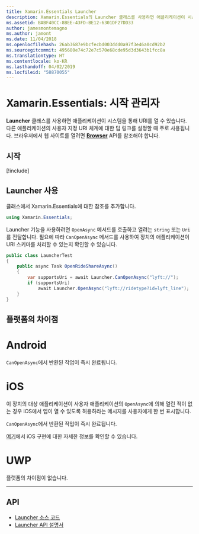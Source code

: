```yaml
---
title: Xamarin.Essentials Launcher
description: Xamarin.Essentials의 Launcher 클래스를 사용하면 애플리케이션이 시스템을 통해 URI를 열 수 있습니다.
ms.assetid: BABF40CC-8BEE-43FD-BE12-6301DF27DD33
author: jamesmontemagno
ms.author: jamont
ms.date: 11/04/2018
ms.openlocfilehash: 26ab3687e9bcfecbd003ddd0a97f3e46a0cd92b2
ms.sourcegitcommit: 495680e74c72e7c570e68cde95d3d3643b1fcc8a
ms.translationtype: HT
ms.contentlocale: ko-KR
ms.lasthandoff: 04/02/2019
ms.locfileid: "58870055"
---
```

# <a name="xamarinessentials-launcher"></a>Xamarin.Essentials: 시작 관리자

**Launcher** 클래스를 사용하면 애플리케이션이 시스템을 통해 URI를 열 수 있습니다. 다른 애플리케이션의 사용자 지정 URI 체계에 대한 딥 링크를 설정할 때 주로 사용됩니다. 브라우저에서 웹 사이트를 열려면 **[Browser](open-browser.md)** API를 참조해야 합니다.

## <a name="get-started"></a>시작

[!include[](~/essentials/includes/get-started.md)]

## <a name="using-launcher"></a>Launcher 사용

클래스에서 Xamarin.Essentials에 대한 참조를 추가합니다.

```csharp
using Xamarin.Essentials;
```

Launcher 기능을 사용하려면 `OpenAsync` 메서드를 호출하고 열려는 `string` 또는 `Uri`를 전달합니다. 필요에 따라 `CanOpenAsync` 메서드를 사용하여 장치의 애플리케이션이 URI 스키마를 처리할 수 있는지 확인할 수 있습니다.

```csharp
public class LauncherTest
{
    public async Task OpenRideShareAsync()
    {
        var supportsUri = await Launcher.CanOpenAsync("lyft://");
        if (supportsUri)
            await Launcher.OpenAsync("lyft://ridetype?id=lyft_line");
    }
}
```

## <a name="platform-differences"></a>플랫폼의 차이점

# [<a name="android"></a>Android](#tab/android)

`CanOpenAsync`에서 반환된 작업이 즉시 완료됩니다.

# [<a name="ios"></a>iOS](#tab/ios)

이 장치의 대상 애플리케이션이 사용자 애플리케이션의 `OpenAsync`에 의해 열린 적이 없는 경우 iOS에서 앱이 열 수 있도록 허용하라는 메시지를 사용자에게 한 번 표시합니다.

`CanOpenAsync`에서 반환된 작업이 즉시 완료됩니다.

[여기](xref:UIKit.UIApplication.CanOpenUrl*)에서 iOS 구현에 대한 자세한 정보를 확인할 수 있습니다.

# [<a name="uwp"></a>UWP](#tab/uwp)

플랫폼의 차이점이 없습니다.

-----

## <a name="api"></a>API

- [Launcher 소스 코드](https://github.com/xamarin/Essentials/tree/master/Xamarin.Essentials/Launcher)
- [Launcher API 설명서](xref:Xamarin.Essentials.Launcher)
